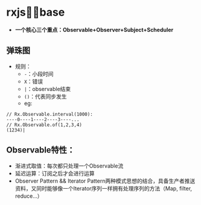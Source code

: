# rxjs🐂🍺base

- **一个核心三个重点：Observable+Observer+Subject+Scheduler**

## 弹珠图

- 规则：
  - `-`：小段时间
  - `X`：错误
  - `|`：observable结束
  - `()`：代表同步发生
  - eg:

```pseudoscope
// Rx.Observable.interval(1000):
----0----1----2----3----...
// Rx.Observable.of(1,2,3,4)
(1234)|
```

## Observable特性：

- 渐进式取值：每次都只处理一个Observable流
- 延迟运算：订阅之后才会进行运算
- Observer Pattern && Iterator Pattern两种模式思想的结合，具备生产者推送资料，又同时能够像一个Iterator序列一样拥有处理序列的方法（Map, filter, reduce...）
